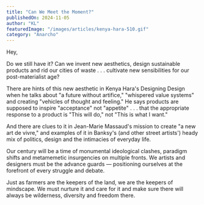 ```yaml
---
title: "Can We Meet the Moment?"
publishedOn: 2024-11-05
author: "KL"
featuredImage: "/images/articles/kenya-hara-510.gif"
category: "Anarcho"
---
```


Hey,

Do we still have it? Can we invent new aesthetics, design sustainable products and rid our cities of waste . . . cultivate new sensibilities for our post-materialist age?

There are hints of this new aesthetic in Kenya Hara's Designing Design when he talks about "a future without artifice," "whispered value systems" and creating "vehicles of thought and feeling." He says products are supposed to inspire "acceptance" not "appetite" . . . that the appropriate response to a product is "This will do," not "This is what I want."

And there are clues to it in Jean-Marie Massaud's mission to create "a new art de vivre," and examples of it in Banksy's (and other street artists') heady mix of politics, design and the intimacies of everyday life.

Our century will be a time of monumental ideological clashes, paradigm shifts and metamemetic insurgencies on multiple fronts. We artists and designers must be the advance guards — positioning ourselves at the forefront of every struggle and debate.

Just as farmers are the keepers of the land, we are the keepers of mindscape. We must nurture it and care for it and make sure there will always be wilderness, diversity and freedom there.
